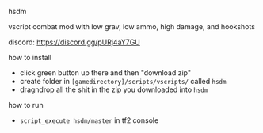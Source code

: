 hsdm

vscript combat mod with low grav, low ammo, high damage, and hookshots

discord: https://discord.gg/pURj4aY7GU

how to install
- click green button up there and then "download zip"
- create folder in `[gamedirectory]/scripts/vscripts/` called `hsdm`
- dragndrop all the shit in the zip you downloaded into `hsdm`

how to run
- `script_execute hsdm/master` in tf2 console
